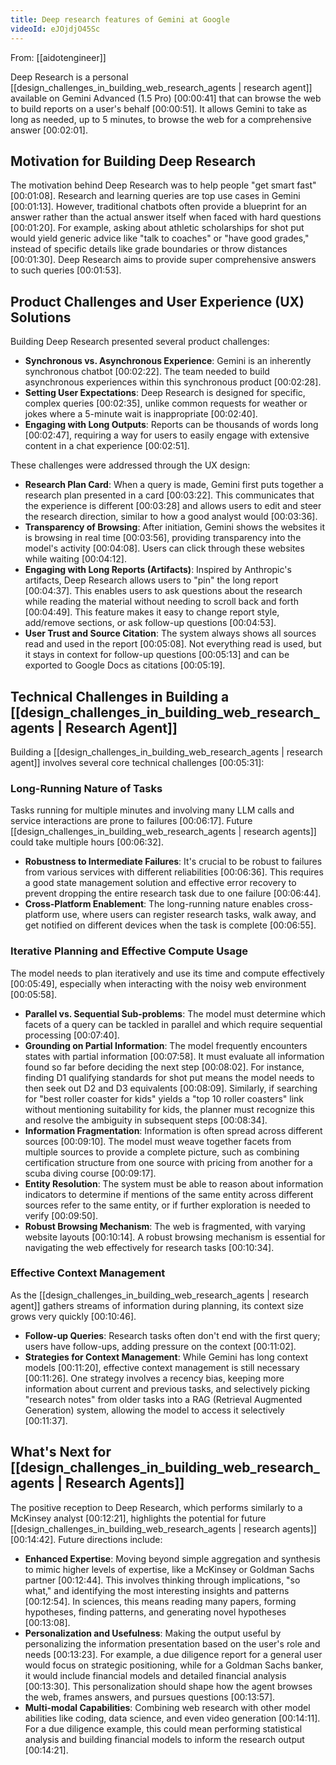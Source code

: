 ```yaml
---
title: Deep research features of Gemini at Google
videoId: eJOjdjO45Sc
---
```


From: [[aidotengineer]] <br/> 

Deep Research is a personal [[design_challenges_in_building_web_research_agents | research agent]] available on Gemini Advanced (1.5 Pro) [00:00:41] that can browse the web to build reports on a user's behalf [00:00:51]. It allows Gemini to take as long as needed, up to 5 minutes, to browse the web for a comprehensive answer [00:02:01].

## Motivation for Building Deep Research

The motivation behind Deep Research was to help people "get smart fast" [00:01:08]. Research and learning queries are top use cases in Gemini [00:01:13]. However, traditional chatbots often provide a blueprint for an answer rather than the actual answer itself when faced with hard questions [00:01:20]. For example, asking about athletic scholarships for shot put would yield generic advice like "talk to coaches" or "have good grades," instead of specific details like grade boundaries or throw distances [00:01:30]. Deep Research aims to provide super comprehensive answers to such queries [00:01:53].

## Product Challenges and User Experience (UX) Solutions

Building Deep Research presented several product challenges:
*   **Synchronous vs. Asynchronous Experience**: Gemini is an inherently synchronous chatbot [00:02:22]. The team needed to build asynchronous experiences within this synchronous product [00:02:28].
*   **Setting User Expectations**: Deep Research is designed for specific, complex queries [00:02:35], unlike common requests for weather or jokes where a 5-minute wait is inappropriate [00:02:40].
*   **Engaging with Long Outputs**: Reports can be thousands of words long [00:02:47], requiring a way for users to easily engage with extensive content in a chat experience [00:02:51].

These challenges were addressed through the UX design:
*   **Research Plan Card**: When a query is made, Gemini first puts together a research plan presented in a card [00:03:22]. This communicates that the experience is different [00:03:28] and allows users to edit and steer the research direction, similar to how a good analyst would [00:03:36].
*   **Transparency of Browsing**: After initiation, Gemini shows the websites it is browsing in real time [00:03:56], providing transparency into the model's activity [00:04:08]. Users can click through these websites while waiting [00:04:12].
*   **Engaging with Long Reports (Artifacts)**: Inspired by Anthropic's artifacts, Deep Research allows users to "pin" the long report [00:04:37]. This enables users to ask questions about the research while reading the material without needing to scroll back and forth [00:04:49]. This feature makes it easy to change report style, add/remove sections, or ask follow-up questions [00:04:53].
*   **User Trust and Source Citation**: The system always shows all sources read and used in the report [00:05:08]. Not everything read is used, but it stays in context for follow-up questions [00:05:13] and can be exported to Google Docs as citations [00:05:19].

## Technical Challenges in Building a [[design_challenges_in_building_web_research_agents | Research Agent]]

Building a [[design_challenges_in_building_web_research_agents | research agent]] involves several core technical challenges [00:05:31]:

### Long-Running Nature of Tasks
Tasks running for multiple minutes and involving many LLM calls and service interactions are prone to failures [00:06:17]. Future [[design_challenges_in_building_web_research_agents | research agents]] could take multiple hours [00:06:32].
*   **Robustness to Intermediate Failures**: It's crucial to be robust to failures from various services with different reliabilities [00:06:36]. This requires a good state management solution and effective error recovery to prevent dropping the entire research task due to one failure [00:06:44].
*   **Cross-Platform Enablement**: The long-running nature enables cross-platform use, where users can register research tasks, walk away, and get notified on different devices when the task is complete [00:06:55].

### Iterative Planning and Effective Compute Usage
The model needs to plan iteratively and use its time and compute effectively [00:05:49], especially when interacting with the noisy web environment [00:05:58].
*   **Parallel vs. Sequential Sub-problems**: The model must determine which facets of a query can be tackled in parallel and which require sequential processing [00:07:40].
*   **Grounding on Partial Information**: The model frequently encounters states with partial information [00:07:58]. It must evaluate all information found so far before deciding the next step [00:08:02]. For instance, finding D1 qualifying standards for shot put means the model needs to then seek out D2 and D3 equivalents [00:08:09]. Similarly, if searching for "best roller coaster for kids" yields a "top 10 roller coasters" link without mentioning suitability for kids, the planner must recognize this and resolve the ambiguity in subsequent steps [00:08:34].
*   **Information Fragmentation**: Information is often spread across different sources [00:09:10]. The model must weave together facets from multiple sources to provide a complete picture, such as combining certification structure from one source with pricing from another for a scuba diving course [00:09:17].
*   **Entity Resolution**: The system must be able to reason about information indicators to determine if mentions of the same entity across different sources refer to the same entity, or if further exploration is needed to verify [00:09:50].
*   **Robust Browsing Mechanism**: The web is fragmented, with varying website layouts [00:10:14]. A robust browsing mechanism is essential for navigating the web effectively for research tasks [00:10:34].

### Effective Context Management
As the [[design_challenges_in_building_web_research_agents | research agent]] gathers streams of information during planning, its context size grows very quickly [00:10:46].
*   **Follow-up Queries**: Research tasks often don't end with the first query; users have follow-ups, adding pressure on the context [00:11:02].
*   **Strategies for Context Management**: While Gemini has long context models [00:11:20], effective context management is still necessary [00:11:26]. One strategy involves a recency bias, keeping more information about current and previous tasks, and selectively picking "research notes" from older tasks into a RAG (Retrieval Augmented Generation) system, allowing the model to access it selectively [00:11:37].

## What's Next for [[design_challenges_in_building_web_research_agents | Research Agents]]

The positive reception to Deep Research, which performs similarly to a McKinsey analyst [00:12:21], highlights the potential for future [[design_challenges_in_building_web_research_agents | research agents]] [00:14:42]. Future directions include:
*   **Enhanced Expertise**: Moving beyond simple aggregation and synthesis to mimic higher levels of expertise, like a McKinsey or Goldman Sachs partner [00:12:44]. This involves thinking through implications, "so what," and identifying the most interesting insights and patterns [00:12:54]. In sciences, this means reading many papers, forming hypotheses, finding patterns, and generating novel hypotheses [00:13:08].
*   **Personalization and Usefulness**: Making the output useful by personalizing the information presentation based on the user's role and needs [00:13:23]. For example, a due diligence report for a general user would focus on strategic positioning, while for a Goldman Sachs banker, it would include financial models and detailed financial analysis [00:13:30]. This personalization should shape how the agent browses the web, frames answers, and pursues questions [00:13:57].
*   **Multi-modal Capabilities**: Combining web research with other model abilities like coding, data science, and even video generation [00:14:11]. For a due diligence example, this could mean performing statistical analysis and building financial models to inform the research output [00:14:21].